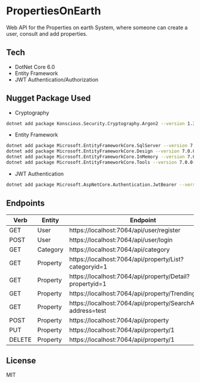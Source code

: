 # PropertiesOnEarth
Web API for the Properties on earth System, where someone can create a user, consult and add properties.

## Tech
- DotNet Core 6.0
- Entity Framework
- JWT Authentication/Authorization


## Nugget Package Used

- Cryptography

```sh
dotnet add package Konscious.Security.Cryptography.Argon2 --version 1.3.0
```

- Entity Framework
```sh
dotnet add package Microsoft.EntityFrameworkCore.SqlServer --version 7.0.0-rc.2.22472.11
dotnet add package Microsoft.EntityFrameworkCore.Design --version 7.0.0-rc.2.22472.11
dotnet add package Microsoft.EntityFrameworkCore.InMemory --version 7.0.0-rc.2.22472.11
dotnet add package Microsoft.EntityFrameworkCore.Tools --version 7.0.0-rc.2.22472.11
```

- JWT Authentication
```sh
dotnet add package Microsoft.AspNetCore.Authentication.JwtBearer --version 6.0.10
```


## Endpoints


|Verb|Entity|Endpoint|
|------|------|--------|
|GET|User|https://localhost:7064/api/user/register|
|POST|User|https://localhost:7064/api/user/login|
|GET|Category|https://localhost:7064/api/category|
|GET|Property|https://localhost:7064/api/property/List?categoryid=1|
|GET|Property|https://localhost:7064/api/property/Detail?propertyid=1|
|GET|Property|https://localhost:7064/api/property/Trending|
|GET|Property|https://localhost:7064/api/property/SearchAddress?address=test|
|POST|Property|https://localhost:7064/api/property|
|PUT|Property|https://localhost:7064/api/property/1|
|DELETE|Property|https://localhost:7064/api/property/1|

## License

MIT
